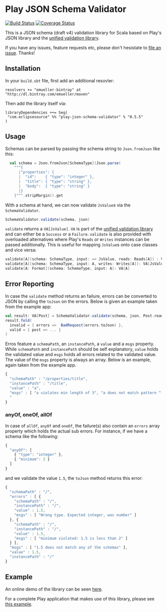 # Play JSON Schema Validator

[![Build Status](https://travis-ci.org/eclipsesource/play-json-schema-validator.svg?branch=master)](https://travis-ci.org/eclipsesource/play-json-schema-validator) [![Coverage Status](https://coveralls.io/repos/edgarmueller/play-json-schema-validator/badge.svg?branch=master&service=github)](https://coveralls.io/github/edgarmueller/play-json-schema-validator?branch=master)

This is a JSON schema (draft v4) validation library for Scala based on Play's JSON library and the [unified validation library](https://github.com/jto/validation).

If you have any issues, feature requests etc, please don't hesistate to [file an issue](https://github.com/eclipsesource/play-json-schema-validator/issues/new). Thanks!

## Installation

In your `build.sbt` file, first add an additional resovler:

```
resolvers += "emueller-bintray" at "http://dl.bintray.com/emueller/maven"
```

Then add the library itself via:

```
libraryDependencies ++= Seq(
 "com.eclipsesource" %% "play-json-schema-validator" % "0.5.5"
)
``` 
 
## Usage

Schemas can be parsed by passing the schema string to `Json.fromJson` like this:

```Scala
  val schema = Json.fromJson[SchemaType](Json.parse(
    """{
      |"properties": {
      |  "id":    { "type": "integer" },
      |  "title": { "type": "string" },
      |  "body":  { "type": "string" }
      |}
    }""".stripMargin)).get
```

With a schema at hand, we can now validate `JsValue`s via the `SchemaValidator`.

```Scala 
SchemaValidator.validate(schema, json)
```

`validate` returns a `VA[JsValue]`. `VA` is part of the [unified validation library](https://github.com/jto/validation) and can either be a `Success` or a `Failure`.
`validate` is also provided with overloaded alternatives where Play's `Reads` or `Writes` instances can be passed additionally. 
This is useful for mapping `JsValue`s onto case classes and vice versa:

```Scala
validate[A](schema: SchemaType, input: => JsValue, reads: Reads[A]) : VA[A]
validate[A](schema: SchemaType, input: A, writes: Writes[A]): VA[JsValue] 
validate[A: Format](schema: SchemaType, input: A): VA[A] 
```

## Error Reporting

In case the `validate` method returns an failure, errors can be converted to JSON by calling the `toJson` on the errors. Below is given an example taken from the example app:

```Scala
val result: VA[Post] = SchemaValidator.validate(schema, json, Post.reads)
result.fold(
  invalid = { errors =>  BadRequest(errors.toJson) },
  valid = { post => ... } 
)
```

Erros feature a `schemaPath`, an `instancePath`, a `value` and a `msgs` property. While `schemaPath` and `instancePath` should be self explanatory, `value` holds the validated value and `msgs` holds all errors related to the validated value. The value of the `msgs` property is always an array. Below is an example, again taken from the example app.

```Javascript
{
  "schemaPath" : "/properties/title",
  "instancePath" : "/title",
  "value" : "a",
  "msgs" : [ "a violates min length of 3", "a does not match pattern ^[A-Z].*" ]
  "
}
```

### anyOf, oneOf, allOf 
In case of `allOf`, `anyOf` and `oneOf`, the failure(s) also contain an `errors` array property which holds the actual sub errors. For instance, if we have a schema like the following:

```Javascript
{
  "anyOf": [
    { "type": "integer" },
    { "minimum": 2 }
  ]
}
```
and we validate the value `1.5`, the `toJson` method returns this error: 

```Javascript
{
  "schemaPath" : "/",
  "errors" : [ {
    "schemaPath" : "/",
    "instancePath" : "/",
    "value" : 1.5,
    "msgs" : [ "Wrong type. Expected integer, was number" ]
  }, {
    "schemaPath" : "/",
    "instancePath" : "/",
    "value" : 1.5,
    "msgs" : [ "minimum violated: 1.5 is less than 2" ]
  } ],
  "msgs" : [ "1.5 does not match any of the schemas" ],
  "value" : 1.5,
  "instancePath" : "/"
}
```

## Example

An online demo of the library can be seen [here](https://ancient-atoll-3956.herokuapp.com/).

For a complete Play application that makes use of this library, please see [this example](https://github.com/edgarmueller/play-json-schema-example).
